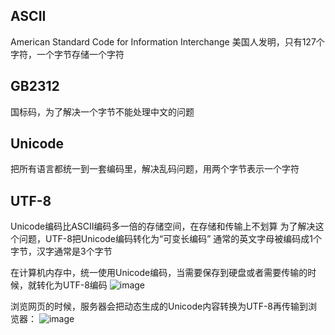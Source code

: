 ## ASCII
American Standard Code for Information Interchange 
美国人发明，只有127个字符，一个字节存储一个字符

## GB2312
国标码，为了解决一个字节不能处理中文的问题

## Unicode
把所有语言都统一到一套编码里，解决乱码问题，用两个字节表示一个字符

## UTF-8
Unicode编码比ASCII编码多一倍的存储空间，在存储和传输上不划算
为了解决这个问题，UTF-8把Unicode编码转化为“可变长编码”
通常的英文字母被编码成1个字节，汉字通常是3个字节

在计算机内存中，统一使用Unicode编码，当需要保存到硬盘或者需要传输的时候，就转化为UTF-8编码
![image](https://user-images.githubusercontent.com/76517054/103171489-ae7acb80-4887-11eb-999c-2f6834ab0b40.png)

浏览网页的时候，服务器会把动态生成的Unicode内容转换为UTF-8再传输到浏览器：
![image](https://user-images.githubusercontent.com/76517054/103171493-b8043380-4887-11eb-84a4-5d12550556cf.png)


